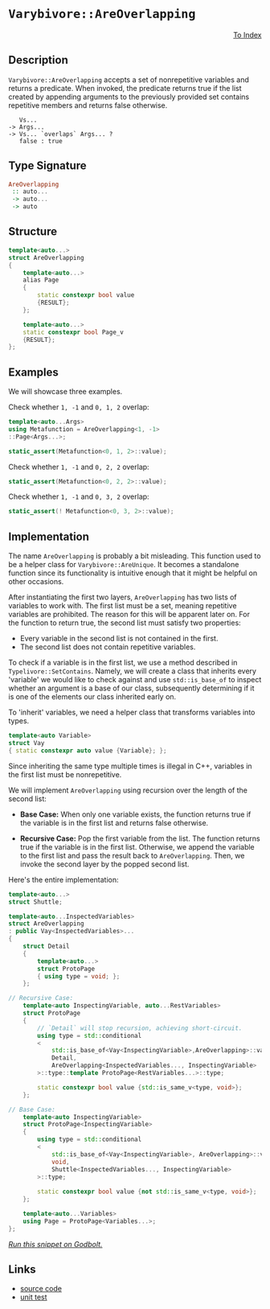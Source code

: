 <!-- Copyright 2024 Feng Mofan
SPDX-License-Identifier: Apache-2.0 -->

# `Varybivore::AreOverlapping`

<p style='text-align: right;'><a href="../../../facilities/metafunctions.md#varybivore-are-overlapping">To Index</a></p>

## Description

`Varybivore::AreOverlapping` accepts a set of nonrepetitive variables and returns a predicate.
When invoked, the predicate returns true if the list created by appending arguments to the previously provided set contains repetitive members and returns false otherwise.

<pre><code>   Vs...
-> Args...
-> Vs... `overlaps` Args... ?
   false : true</code></pre>

## Type Signature

```Haskell
AreOverlapping
 :: auto...
 -> auto...
 -> auto
```

## Structure

```C++
template<auto...>
struct AreOverlapping
{
    template<auto...>
    alias Page
    {
        static constexpr bool value
        {RESULT};
    };

    template<auto...>
    static constexpr bool Page_v 
    {RESULT};
};
```

## Examples

We will showcase three examples.

Check whether `1, -1` and `0, 1, 2` overlap:

```C++
template<auto...Args>
using Metafunction = AreOverlapping<1, -1>
::Page<Args...>;

static_assert(Metafunction<0, 1, 2>::value);
```

Check whether `1, -1` and `0, 2, 2` overlap:

```C++
static_assert(Metafunction<0, 2, 2>::value);
```

Check whether `1, -1` and `0, 3, 2` overlap:

```C++
static_assert(! Metafunction<0, 3, 2>::value);
```

## Implementation

The name `AreOverlapping` is probably a bit misleading.
This function used to be a helper class for `Varybivore::AreUnique`.
It becomes a standalone function since its functionality is intuitive enough that it might be helpful on other occasions.

After instantiating the first two layers, `AreOverlapping` has two lists of variables to work with.
The first list must be a set, meaning repetitive variables are prohibited. The reason for this will be apparent later on.
For the function to return true, the second list must satisfy two properties:

- Every variable in the second list is not contained in the first.
- The second list does not contain repetitive variables.

To check if a variable is in the first list, we use a method described in `Typelivore::SetContains`.
Namely, we will create a class that inherits every 'variable' we would like to check against and use `std::is_base_of` to inspect whether an argument is a base of our class, subsequently determining if it is one of the elements our class inherited early on.

To 'inherit' variables, we need a helper class that transforms variables into types.

```C++
template<auto Variable>
struct Vay
{ static constexpr auto value {Variable}; };
```

Since inheriting the same type multiple times is illegal in C++, variables in the first list must be nonrepetitive.

We will implement `AreOverlapping` using recursion over the length of the second list:

- **Base Case:** When only one variable exists, the function returns true if the variable is in the first list and returns false otherwise.

- **Recursive Case:** Pop the first variable from the list.
The function returns true if the variable is in the first list.
Otherwise, we append the variable to the first list and pass the result back to `AreOverlapping`.
Then, we invoke the second layer by the popped second list.

Here's the entire implementation:

```C++
template<auto...>
struct Shuttle;

template<auto...InspectedVariables>
struct AreOverlapping
: public Vay<InspectedVariables>...
{
    struct Detail
    {
        template<auto...>
        struct ProtoPage
        { using type = void; };
    };

// Recursive Case:
    template<auto InspectingVariable, auto...RestVariables>
    struct ProtoPage
    {
        // `Detail` will stop recursion, achieving short-circuit.
        using type = std::conditional
        <
            std::is_base_of<Vay<InspectingVariable>,AreOverlapping>::value, 
            Detail, 
            AreOverlapping<InspectedVariables..., InspectingVariable>
        >::type::template ProtoPage<RestVariables...>::type;

        static constexpr bool value {std::is_same_v<type, void>};
    };

// Base Case:
    template<auto InspectingVariable>
    struct ProtoPage<InspectingVariable>
    {
        using type = std::conditional
        <
            std::is_base_of<Vay<InspectingVariable>, AreOverlapping>::value, 
            void,
            Shuttle<InspectedVariables..., InspectingVariable>
        >::type;
        
        static constexpr bool value {not std::is_same_v<type, void>};
    };

    template<auto...Variables>
    using Page = ProtoPage<Variables...>;
};
```

[*Run this snippet on Godbolt.*](https://godbolt.org/#z:OYLghAFBqd5QCxAYwPYBMCmBRdBLAF1QCcAaPECAMzwBtMA7AQwFtMQByARg9KtQYEAysib0QXACx8BBAKoBnTAAUAHpwAMvAFYTStJg1DIApACYAQuYukl9ZATwDKjdAGFUtAK4sGIAMykrgAyeAyYAHI%2BAEaYxCAArNIADqgKhE4MHt6%2BeqnpjgKh4VEssfEAnLaY9oUMQgRMxATZPn6BdpgOmQ1NBMWRMXGJ0gqNza25XLbj/WGDZcMVAJS2qF7EyOwc5v5hyN5YANQm/m5ejrSEAJ6n2CYaAIK7%2B4eYJ2cE18mYAPoExCYhAUdwezzMewYBy8x1ObmQY3QWCooKeYIImBYyQMGLhTAuqCOADUmngmNF6KjHmNiF4HEcALICVBEBi3NEAdgsRzGTEcyCOaAYY0wqmSxCO%2BKIRwAbmIvO8TFyScQyRTMEqACKnblanVg9GY7F8jVnKWoAB0VqpNLpBCOQgQFwIlP8VjRTwxWJxprc5qtFoAksKfg5MOgVWr6CD/Pcnrb6Y9iJgAPIyuIGZLJMLAMEgI7JLwUvACpkMFkCW5nYMKUMYiOk8nRu4Bg1csFHTs8gF2o6azCNOgdrtK92PLsTo5e424s0E1ux4eT7u0%2BnKYgV5RMYAap7Lzujo5edJGKffRX%2BTWy1B4dA6k4c7VupcPp9jsEAeg/RwASl0Nuk6ZHH6SggC%2B04%2BniBJHDWdY5pGTaYKQkrzlaf5jAh6oxnG45dgm9rrpu267rhB7tnu%2B5ficABsGj9oOtAmLRRwAO50LQ3aoMkRzJsgAGZMhTDIAgeCYDKOY8ggJAEAAtMgeCbF4hAWi%2BE7HhJXw/B8V6IiAKACPgdRiKpI5nCZy66SAeAKL80RMEovyoCiZxlhWbJwrBXSOEYmGutgpBJqm6bEJm2ZGHcelyt4SEnBR%2B5dvRQK0Mh5mToFaYZkwWY5h5IZeeGvmYAoAbIZ53Q%2BY26pUvFEUgJp7B1UaPpHIRRBbjucLoQQhXFdasZ6fV%2BoeqRk68vygoCCKYoStEqCeLK8qKlylnWb8CisH8MpwvVyEyjed6Lo%2BQ0jXqz7DVRFj2e8IHsOBTUmlB0pld5wCFdVeE9muG5tcRuW1l58GVX5L6jql6mnvV2ndugelCoZmTGXFk5wqlE4rTZdkOU5cKuayVZuM9gOqohdzIelwWhTl/UgFFCopUj8V7bepCo12jrOq6BN5WGDbE1hJUwdzL1vYuDOmdgA3nsdNVi52Y0lhNwoYtNRyzfNtNLRY5b2uja0bb8W2fOeu37aCR1nSd5vvkjEEPXORABj172duDwAtcRUOtag7W%2Bj1C73Bbp3W48H4AFThxHkcfp%2BEcACrYEIscR9HTxh5H6cp88aIQq8MIXvCAhbMkBDYQanr3bOfqoRaSbAKXTyu4yA5MFQXhQnUUPk5l2XhWc0xHDJXBUnpPtwrXvUqYugfxo0/K/PZSjNBADLN637eZHCGjIf3Zi1RryzHfLyDzwoi8EMvq9t90Aib8hZh33vi0HxbR8n2fEBgGATeNGv18MLfRxAhHF3tTfeOoOCrFoJwBIvA/AcC0KQVAnA3DWGsDydYmxFQQh4KQAgmgIGrAANYgGov4C0AAOchHINDUQSBoDQ/gzDkLMBUKoUCOCSF4CwCQ9DSBwIQUgjgvAFAgC3ng%2BBEDSBwFgDARAIB1gEELAQcglA0BYjoHECIG1OCqHIdRGS1FJBHGAMgAUUgLRmF4OGQgJBbx6H4IIEQYh2BSBkIIRQKh1ASNILoaYLFATJE4DwSB0DYH4MQZwFMFwlFHCckcXR%2BjDHGNMUccxZgjgQA8Oo%2BgEpdhcGWLwcRWhVgQCQGo7MOSVEQHKRo%2BIwApD3xoLQDExAREQGiOE6IYQmjXCCbwLpzBiDXBTNEbQXk%2BmkDUWwQQKYGC0F6d4rA0QvDAD9LQWgIjuC8CwCwQwwBxCLIUgDdMmyEGin/BiCZYQMTsIQVcaIgIhkeCwOEgEeBuFbNIMFWaSh%2By7KMFcIw%2BDVhUAMHXIkokWIph%2BHAnBDjhCiHEK4%2BFHi1DhN8foPZKBUGWH0HgaIIjICrC4nUTZMlESnE1KYSw1gzACOCqqLAhKICrE6H/FwDB3CeDaHoEI8xSjlDyGkDIAhJh%2BGmPkEVDABgCuGNMNldRegTG5VMaotQeizBlUMeI8rZhir0LyZoWrFg6tZRgrYEgQkcBgXw8Jgj4l6IMUYkxZjJAWIybgGxuTsEFNwcC1YCBMBMCwPEFlpBiGSDIRUfwHJJAaEkGYSQtENAJGomwzgnDSDcP8FwC01EuDUXIRUchBakhcASNG6itrvGCOEaIv1EiSmyNKfI6JFwqk1JyVotgnAmgsBlByGSTBBQGFPFwCoFpc1nMMrYmG0x4VOKRdIFFSg0XeN0PffxWU%2BlWptfw3ggiomKIuLEqgkpiD9sHcOg4ezUkTqnRkrJFS4gnAhGYX1RTJEts7XEDtqBsnDD7QOuSo76kVC4FvJpLS2kdO8QMnpEz4NDJGWMhwEypmMAILM%2BZ4SlkrLWRsiZOy9kHIQfgXijgTnhPOXxS5nzrk1HCfcx51xnnbAQW8j5ODvlpEwH8kjOZgV8DBQoCFmAoUwomQuxFLjl2yFRV4hBG7MVAupVYXF9zmXEuLpkMlFLLxqdpfSuIjKirwFZTUAGzgICuH1dMPlJRtVCoKJkOzpBJV1GNYK%2BVlm/5KpaCq8VaqrP1E1fypzuq%2BhucNXMRzJrLVrA2Ba/J%2BhQnVoEZwc9l6h0jtveOydFoNAepnd6nNH7/WkEDcG4YYb2GZuzRO%2BNHIK0cg5P4BNSbJDTH3REoRth62fqbfAFtCilF/oA8Qbt2w%2B1JJYAoGUAoZT5Z9GMKxJW7HztkIu2Tbj5CrsUzoAIpAt2BK2busJNbIltvtHEmbRi5sLdlMtk0YxH3/ufaV/w5XG1SLKe92p42Ps02QFmA247fgrYIPPC9hi%2BB0Gg5QWDCCkMLJwSjlD4zPkYZmXMhZZHMDLNWWIQjnziMAvY9so53QqPeJoxcbYOCGO3N4MxnpbHXmqi47wHjvzMQCaBT90F25ROQuhYwKTW2ZMSDk%2B4/b6KjugexTSjT%2BKtOIJ05NTgH5dKGcsHSg9DLbxmaJcF9lNnOVuYcwsbz7nhV1Dcx5zIXm5Wm8VXqwLBrfNu76M7nVMwose8i0a8L8WUsKHNS4876WD2Zbu0cB7i3nsYlexAT1RBSv5MKRVqrIbKBWvqyAFhFp/D%2BASHQrr9CS8ckLdH3rdaxEVeIf4aik6uAsPa6w6iHIuDUOmOw/wF2Mt9cG1ayxtfa0NuKasYK6RnCSCAA%3D%3D)

## Links

- [source code](../../../../conceptrodon/descend/varybivore/are_overlapping.hpp)
- [unit test](../../../../tests/unit/metafunctions/varybivore/are_overlapping.test.hpp)
